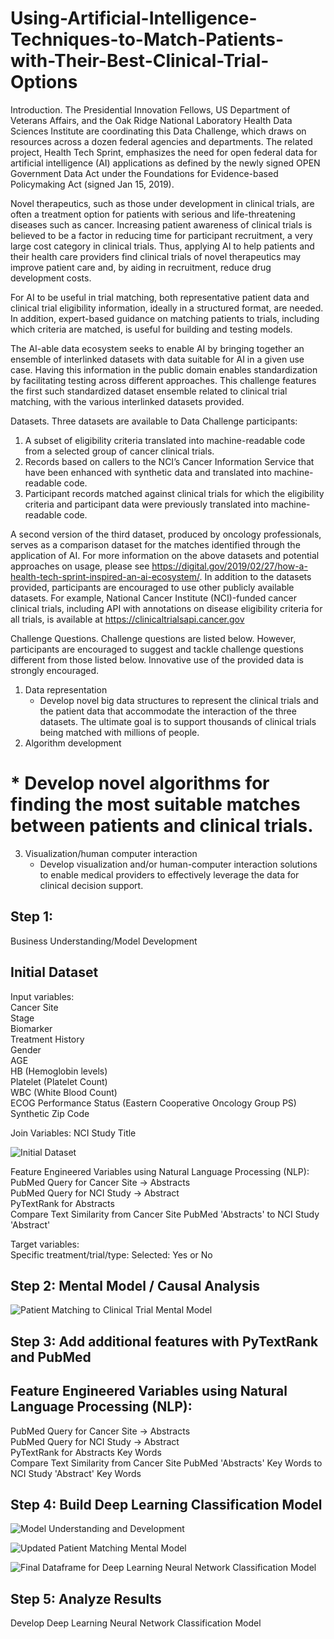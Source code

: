 # Using-Artificial-Intelligence-Techniques-to-Match-Patients-with-Their-Best-Clinical-Trial-Options

Introduction.
The Presidential Innovation Fellows, US Department of Veterans Affairs, and the Oak Ridge
National Laboratory Health Data Sciences Institute are coordinating this Data Challenge, which
draws on resources across a dozen federal agencies and departments. The related project, Health
Tech Sprint, emphasizes the need for open federal data for artificial intelligence (AI) applications
as defined by the newly signed OPEN Government Data Act under the Foundations for
Evidence-based Policymaking Act (signed Jan 15, 2019).

Novel therapeutics, such as those under development in clinical trials, are often a treatment
option for patients with serious and life-threatening diseases such as cancer. Increasing patient
awareness of clinical trials is believed to be a factor in reducing time for participant recruitment,
a very large cost category in clinical trials. Thus, applying AI to help patients and their health
care providers find clinical trials of novel therapeutics may improve patient care and, by aiding
in recruitment, reduce drug development costs.

For AI to be useful in trial matching, both representative patient data and clinical trial eligibility
information, ideally in a structured format, are needed. In addition, expert-based guidance on
matching patients to trials, including which criteria are matched, is useful for building and testing
models.

The AI-able data ecosystem seeks to enable AI by bringing together an ensemble of interlinked
datasets with data suitable for AI in a given use case. Having this information in the public
domain enables standardization by facilitating testing across different approaches. This challenge
features the first such standardized dataset ensemble related to clinical trial matching, with the
various interlinked datasets provided.

Datasets.
Three datasets are available to Data Challenge participants:
1. A subset of eligibility criteria translated into machine-readable code from a selected
group of cancer clinical trials.
2. Records based on callers to the NCI’s Cancer Information Service that have been
enhanced with synthetic data and translated into machine-readable code.
3. Participant records matched against clinical trials for which the eligibility criteria and
participant data were previously translated into machine-readable code.

A second version of the third dataset, produced by oncology professionals, serves as a comparison dataset for the matches identified through the application of AI.
For more information on the above datasets and potential approaches on usage, please see https://digital.gov/2019/02/27/how-a-health-tech-sprint-inspired-an-ai-ecosystem/.
In addition to the datasets provided, participants are encouraged to use other publicly available datasets. For example, National Cancer Institute (NCI)-funded cancer clinical trials, including API with annotations on disease eligibility criteria for all trials, is available at https://clinicaltrialsapi.cancer.gov

Challenge Questions.
Challenge questions are listed below. However, participants are encouraged to suggest and tackle challenge questions different from those listed below. Innovative use of the provided data is strongly encouraged.
1. Data representation
    * Develop novel big data structures to represent the clinical trials and the patient data that accommodate the interaction of the three datasets. The ultimate goal is to support thousands of clinical trials being matched with millions of people.
2. Algorithm development
#    * Develop novel algorithms for finding the most suitable matches between patients and clinical trials.
3. Visualization/human computer interaction
    * Develop visualization and/or human-computer interaction solutions to enable medical providers to effectively leverage the data for clinical decision support.
    
## Step 1:
Business Understanding/Model Development
## Initial Dataset 
Input variables: \
Cancer Site   \
Stage   \
Biomarker   \
Treatment History  \
Gender  \
AGE   \
HB (Hemoglobin levels)  \
Platelet (Platelet Count)  \
WBC (White Blood Count)   \
ECOG Performance Status (Eastern Cooperative Oncology Group PS)   \
Synthetic Zip Code    

Join Variables:
NCI Study Title

![Initial Dataset](https://github.com/Jerome3590/Using-Artificial-Intelligence-Techniques-to-Match-Patients-with-Their-Best-Clinical-Trial-Options/blob/master/Slide1.PNG?raw=true)

Feature Engineered Variables using Natural Language Processing (NLP):   \
PubMed Query for Cancer Site -> Abstracts   \
PubMed Query for NCI Study -> Abstract   \
PyTextRank for Abstracts   \
Compare Text Similarity from Cancer Site PubMed 'Abstracts' to NCI Study 'Abstract'   

Target variables:    \
Specific treatment/trial/type: Selected: Yes or No    


## Step 2: Mental Model / Causal Analysis
![Patient Matching to Clinical Trial Mental Model](https://github.com/Jerome3590/Using-Artificial-Intelligence-Techniques-to-Match-Patients-with-Their-Best-Clinical-Trial-Options/blob/master/Slide2.PNG?raw=true)

## Step 3: Add additional features with PyTextRank and PubMed
## Feature Engineered Variables using Natural Language Processing (NLP): 
PubMed Query for Cancer Site -> Abstracts   \
PubMed Query for NCI Study -> Abstract   \
PyTextRank for Abstracts Key Words  \
Compare Text Similarity from Cancer Site PubMed 'Abstracts' Key Words to NCI Study 'Abstract' Key Words   


## Step 4: Build Deep Learning Classification Model
![Model Understanding and Development](https://github.com/Jerome3590/Using-Artificial-Intelligence-Techniques-to-Match-Patients-with-Their-Best-Clinical-Trial-Options/blob/master/Slide3.PNG?raw=true)

![Updated Patient Matching Mental Model](https://github.com/Jerome3590/Using-Artificial-Intelligence-Techniques-to-Match-Patients-with-Their-Best-Clinical-Trial-Options/blob/master/Slide4.PNG?raw=true)

![Final Dataframe for Deep Learning Neural Network Classification Model](https://github.com/Jerome3590/Using-Artificial-Intelligence-Techniques-to-Match-Patients-with-Their-Best-Clinical-Trial-Options/blob/master/Slide5.PNG?raw=true)


## Step 5: Analyze Results
Develop Deep Learning Neural Network Classification Model



